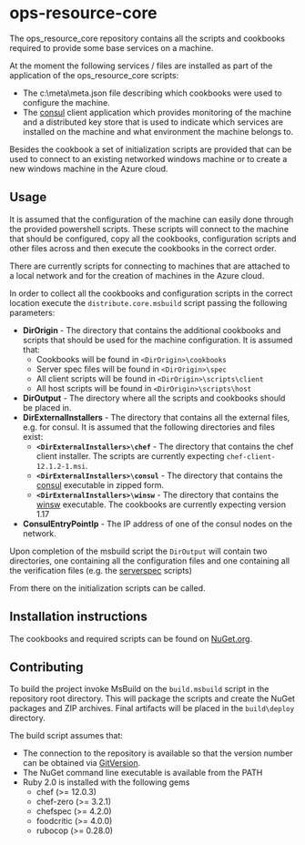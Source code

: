 # ops-resource-core
The ops_resource_core repository contains all the scripts and cookbooks required to provide some base services on a machine. 

At the moment the following services / files are installed as part of the application of the ops_resource_core scripts:

* The c:\meta\meta.json file describing which cookbooks were used to configure the machine.
* The [consul](https://consul.io/) client application which provides monitoring of the machine and a distributed key store that is used to indicate which services are installed on the machine and what environment the machine belongs to.

Besides the cookbook a set of initialization scripts are provided that can be used to connect to an existing networked windows machine or to create a new windows machine in the Azure cloud.

## Usage

It is assumed that the configuration of the machine can easily done through the provided powershell scripts. These scripts will connect to the machine that should be configured, copy all the cookbooks, configuration scripts and other files across and then execute the cookbooks in the correct order.

There are currently scripts for connecting to machines that are attached to a local network and for the creation of machines in the Azure cloud.

In order to collect all the cookbooks and configuration scripts in the correct location execute the `distribute.core.msbuild` script passing the following parameters:

* **DirOrigin** - The directory that contains the additional cookbooks and scripts that should be used for the machine configuration. It is assumed that:
    * Cookbooks will be found in `<DirOrigin>\cookbooks`
    * Server spec files will be found in `<DirOrigin>\spec` 
    * All client scripts will be found in `<DirOrigin>\scripts\client`
    * All host scripts will be found in `<DirOrigin>\scripts\host`
* **DirOutput** - The directory where all the scripts and cookbooks should be placed in.
* **DirExternalInstallers** - The directory that contains all the external files, e.g. for consul. It is assumed that the following directories and files exist:
    * **`<DirExternalInstallers>\chef`** - The directory that contains the chef client installer. The scripts are currently expecting `chef-client-12.1.2-1.msi`.
    * **`<DirExternalInstallers>\consul`** - The directory that contains the [consul](https://consul.io/) executable in zipped form.
    * **`<DirExternalInstallers>\winsw`** - The directory that contains the [winsw](https://github.com/kohsuke/winsw/) executable. The cookbooks are currently expecting version 1.17
* **ConsulEntryPointIp** - The IP address of one of the consul nodes on the network.

Upon completion of the msbuild script the `DirOutput` will contain two directories, one containing all the configuration files and one containing all the verification files (e.g. the [serverspec](http://serverspec.org/) scripts)

From there on the initialization scripts can be called.

## Installation instructions

The cookbooks and required scripts can be found on [NuGet.org](https://nuget.org).

## Contributing

To build the project invoke MsBuild on the `build.msbuild` script in the repository root directory. This will package the scripts and create the NuGet packages and ZIP archives. Final artifacts will be placed in the `build\deploy` directory.

The build script assumes that:

* The connection to the repository is available so that the version number can be obtained via [GitVersion](https://github.com/ParticularLabs/GitVersion).
* The NuGet command line executable is available from the PATH
* Ruby 2.0 is installed with the following gems
    * chef (>= 12.0.3)
    * chef-zero (>= 3.2.1)
    * chefspec (>= 4.2.0)
    * foodcritic (>= 4.0.0)
    * rubocop (>= 0.28.0)